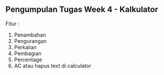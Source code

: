 ## Pengumpulan Tugas Week 4 - Kalkulator

Fitur :

1. Penambahan
2. Pengurangan
3. Perkalian
4. Pembagian
5. Percentage
6. AC atau hapus text di calculator
